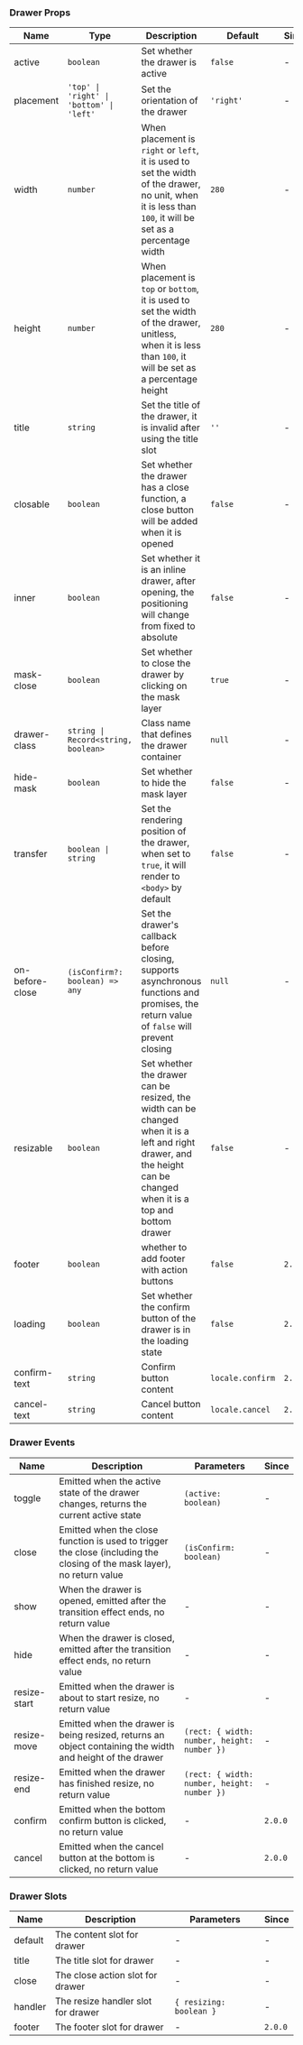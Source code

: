 ### Drawer Props

| Name            | Type                                     | Description                                                                                                                                                          | Default          | Since   |
| --------------- | ---------------------------------------- | -------------------------------------------------------------------------------------------------------------------------------------------------------------------- | ---------------- | ------- |
| active          | `boolean`                                | Set whether the drawer is active                                                                                                                                     | `false`          | -       |
| placement       | `'top' \| 'right' \| 'bottom' \| 'left'` | Set the orientation of the drawer                                                                                                                                    | `'right'`        | -       |
| width           | `number`                                 | When placement is `right` or `left`, it is used to set the width of the drawer, no unit, when it is less than `100`, it will be set as a percentage width            | `280`            | -       |
| height          | `number`                                 | When placement is `top` or `bottom`, it is used to set the width of the drawer, unitless, when it is less than `100`, it will be set as a percentage height          | `280`            | -       |
| title           | `string`                                 | Set the title of the drawer, it is invalid after using the title slot                                                                                                | `''`             | -       |
| closable        | `boolean`                                | Set whether the drawer has a close function, a close button will be added when it is opened                                                                          | `false`          | -       |
| inner           | `boolean`                                | Set whether it is an inline drawer, after opening, the positioning will change from fixed to absolute                                                                | `false`          | -       |
| mask-close      | `boolean`                                | Set whether to close the drawer by clicking on the mask layer                                                                                                        | `true`           | -       |
| drawer-class    | `string \| Record<string, boolean>`      | Class name that defines the drawer container                                                                                                                         | `null`           | -       |
| hide-mask       | `boolean`                                | Set whether to hide the mask layer                                                                                                                                   | `false`          | -       |
| transfer        | `boolean \| string`                      | Set the rendering position of the drawer, when set to `true`, it will render to `<body>` by default                                                                  | `false`          | -       |
| on-before-close | `(isConfirm?: boolean) => any`           | Set the drawer's callback before closing, supports asynchronous functions and promises, the return value of `false` will prevent closing                             | `null`           | -       |
| resizable       | `boolean`                                | Set whether the drawer can be resized, the width can be changed when it is a left and right drawer, and the height can be changed when it is a top and bottom drawer | `false`          | -       |
| footer          | `boolean`                                | whether to add footer with action buttons                                                                                                                            | `false`          | `2.0.0` |
| loading         | `boolean`                                | Set whether the confirm button of the drawer is in the loading state                                                                                                 | `false`          | `2.0.0` |
| confirm-text    | `string`                                 | Confirm button content                                                                                                                                               | `locale.confirm` | `2.0.0` |
| cancel-text     | `string`                                 | Cancel button content                                                                                                                                                | `locale.cancel`  | `2.0.0` |

### Drawer Events

| Name         | Description                                                                                                             | Parameters                                  | Since   |
| ------------ | ----------------------------------------------------------------------------------------------------------------------- | ------------------------------------------- | ------- |
| toggle       | Emitted when the active state of the drawer changes, returns the current active state                                   | `(active: boolean)`                         | -       |
| close        | Emitted when the close function is used to trigger the close (including the closing of the mask layer), no return value | `(isConfirm: boolean)`                      | -       |
| show         | When the drawer is opened, emitted after the transition effect ends, no return value                                    | -                                           | -       |
| hide         | When the drawer is closed, emitted after the transition effect ends, no return value                                    | -                                           | -       |
| resize-start | Emitted when the drawer is about to start resize, no return value                                                       | -                                           | -       |
| resize-move  | Emitted when the drawer is being resized, returns an object containing the width and height of the drawer               | `(rect: { width: number, height: number })` | -       |
| resize-end   | Emitted when the drawer has finished resize, no return value                                                            | `(rect: { width: number, height: number })` | -       |
| confirm      | Emitted when the bottom confirm button is clicked, no return value                                                      | -                                           | `2.0.0` |
| cancel       | Emitted when the cancel button at the bottom is clicked, no return value                                                | -                                           | `2.0.0` |

### Drawer Slots

| Name    | Description                        | Parameters              | Since   |
| ------- | ---------------------------------- | ----------------------- | ------- |
| default | The content slot for drawer        | -                       | -       |
| title   | The title slot for drawer          | -                       | -       |
| close   | The close action slot for drawer   | -                       | -       |
| handler | The resize handler slot for drawer | `{ resizing: boolean }` | -       |
| footer  | The footer slot for drawer         | -                       | `2.0.0` |
